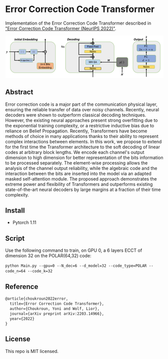 # Error Correction Code Transformer

Implementation of the Error Correction Code Transformer described in ["Error Correction Code Transformer (NeurIPS 2022)"](https://arxiv.org/abs/2203.14966).

<p align="center">
<img src="Codes_DB/z_ecct_image.png" width="550px">
</p>

## Abstract

Error correction code is a major part of the communication physical layer, ensuring the reliable transfer of data over noisy channels. Recently, neural decoders were shown to outperform classical decoding techniques. However, the existing neural approaches present strong overfitting due to the exponential training complexity, or a restrictive inductive bias due to reliance on Belief Propagation. Recently, Transformers have become methods of choice in many applications thanks to their ability to represent complex interactions between elements. In this work, we propose to extend for the first time the Transformer architecture to the soft decoding of linear codes at arbitrary block lengths. We encode each channel's output dimension to high dimension for better representation of the bits information to be processed separately. The element-wise processing allows the analysis of the channel output reliability, while the algebraic code and the interaction between the bits are inserted into the model via an adapted masked self-attention module. The proposed approach demonstrates the extreme power and flexibility of Transformers and outperforms existing state-of-the-art neural decoders by large margins at a fraction of their time complexity.

## Install
- Pytorch 1.11

## Script
Use the following command to train, on GPU 0, a 6 layers ECCT of dimension 32 on the POLAR(64,32) code:

`python Main.py --gpu=0 --N_dec=6 --d_model=32 --code_type=POLAR --code_n=64 --code_k=32`

## Reference
    @article{choukroun2022error,
      title={Error Correction Code Transformer},
      author={Choukroun, Yoni and Wolf, Lior},
      journal={arXiv preprint arXiv:2203.14966},
      year={2022}
    }
    
## License
This repo is MIT licensed.
